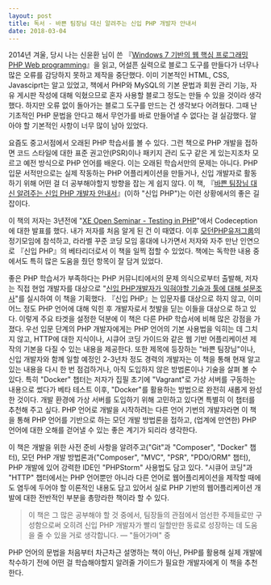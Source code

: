 ```yaml
---
layout: post
title: 독서 - 바쁜 팀장님 대신 알려주는 신입 PHP 개발자 안내서
date: 2018-03-04
---
```


2014년 겨울, 당시 나는 신윤환 님이 쓴 『[Windows 7 기반의 웹 핵심 프로그래밍 PHP Web programming](http://www.aladin.co.kr/shop/wproduct.aspx?ItemId=7353541)』을 읽고, 어설픈 실력으로 블로그 도구를 만들다가 너무나 많은 오류를 감당하지 못하고 제작을 중단했다. 이미 기본적인 HTML, CSS, Javasciprt는 알고 있었고, 책에서 PHP와 MySQL의 기본 문법과 회원 관리 기능, 자유 게시판 작성에 대해 익혔으므로 혼자 사용할 블로그 정도는 만들 수 있을 것이라 생각했다. 하지만 오류 없이 돌아가는 블로그 도구를 만드는 건 생각보다 어려웠다. 그때 난 기초적인 PHP 문법을 안다고 해서 무언가를 바로 만들어낼 수 없다는 걸 실감했다. 알아야 할 기본적인 사항이 너무 많이 남아 있었다.

요즘도 중고서점에서 오래된 PHP 학습서를 볼 수 있다. 그런 책으로 PHP 개발을 접하면 코드 스타일에 대한 표준 권고안(PSR)이나 패키지 관리 도구 같은 게 있는지조차 모르고 예전 방식으로 PHP 언어를 배운다. 이는 오래된 학습서만의 문제는 아니다. PHP 입문 서적만으로는 실제 작동하는 PHP 어플리케이션을 만들거나, 신입 개발자로 활동하기 위해 어떤 걸 더 공부해야할지 방향을 잡는 게 쉽지 않다. 이 책, 『[바쁜 팀장님 대신 알려주는 신입 PHP 개발자 안내서](https://uptodatebookspub.com/books/9791196276607)』(이하 "신입 PHP")는 이런 상황에서의 좋은 길잡이다.

이 책의 저자는 3년전에 "[XE Open Seminar - Testing in PHP](https://www.xpressengine.com/index.php?mid=devlog&category=22686230&document_srl=22972401)"에서 Codeception에 대한 발표를 했다. 내가 저자를 처음 알게 된 건 이 때였다. 이후 [모던PHP유저그룹](https://www.facebook.com/groups/655071604594451/)의 정기모임에 참석하고, 라라벨 꾸준 코딩 모임 홍대에 나가면서 저자와 자주 만난 인연으로 『신입 PHP』의 베타리더로서 이 책을 일찍 접할 수 있었다. 책에는 독학한 내용 중에서도 특히 많은 도움을 줬던 항목이 잘 담겨 있었다.

좋은 PHP 학습서가 부족하다는 PHP 커뮤니티에서의 문제 의식으로부터 출발해, 저자는 직접 현업 개발자를 대상으로 "[신입 PHP개발자가 익혀야할 기술과 툴에 대해 설문조사](http://leehyunseok.com/?p=2764)"를 실시하여 이 책을 기획했다. 『신입 PHP』는 입문자를 대상으로 하지 않고, 이미 어느 정도 PHP 언어에 대해 익힌 후 개발자로서 첫발을 딛는 이들을 대상으로 하고 있다. 이렇게 주요 타겟을 설정한 덕분에 이 책은 다른 PHP 학습서에 비해 많은 강점을 가졌다. 우선 입문 단계의 PHP 개발자에게는 PHP 언어의 기본 사용법을 익히는 데 그치지 않고, HTTP에 대한 지식이나, 시큐어 코딩 가이드와 같은 웹 기반 어플리케이션 제작의 기본을 다질 수 있는 내용을 제공한다. 또한 제목에 등장하는 "바쁜 팀장님"이나, 신입 개발자와 함께 일할 예정인 2-3년차 정도 경력의 개발자는 이 책을 통해 현재 알고 있는 내용을 다시 한 번 점검하거나, 아직 도입하지 않은 방법론이나 기술을 살펴 볼 수 있다. 특히 "Docker" 챕터는 저자가 집필 초기에 "Vagrant"로 가상 서버를 구동하는 내용으로 썼다가 베타 테스트 이후, "Docker"를 활용하는 방법으로 완전히 새롭게 완성한 것이다. 개발 환경에 가상 서버를 도입하기 위해 고민하고 있다면 특별히 이 챕터를 추천해 주고 싶다. PHP 언어로 개발을 시작하려는 다른 언어 기번의 개발자라면 이 책을 통해 PHP 언어를 기반으로 하는 모던 개발 방법론을 접하고, (업계에 만연한) PHP 언어에 대한 오해를 걷어낼 수 있는 좋은 계기가 되리라 생각한다.

이 책은 개발을 위한 사전 준비 사항을 알려주고("Git"과 "Composer", "Docker" 챕터), 모던 PHP 개발 방법론과("Composer", "MVC", "PSR", "PDO/ORM" 챕터), PHP 개발에 있어 강력한 IDE인 "PHPStorm" 사용법도 담고 있다. "시큐어 코딩"과 "HTTP" 챕터에서는 PHP 언어뿐만 아니라 다른 언어로 웹어플리케이션을 제작할 때에도 염두에 두어야 할 이론적인 내용도 담고 있어서 실로 PHP 기반의 웹어플리케이션 개발에 대한 전반적인 부분을 총망라한 책이라 할 수 있다.

>이 책은 그 많은 공부해야 할 것 중에서, 팀장들의 관점에서 엄선한 주제들로만 구성함으로써 오히려 신입 PHP 개발자가 빨리 일할만한 동료로 성장하는 데 도움을 줄 수 있을 거로 생각합니다. — "들어가며" 중

PHP 언어의 문법을 처음부터 차근차근 설명하는 책이 아닌, PHP를 활용해 실제 개발에 착수하기 전에 어떤 걸 학습해야할지 알려줄 가이드가 필요한 개발자에게 이 책을 추천한다.
